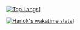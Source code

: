 [![Top Langs](https://github-readme-stats.vercel.app/api/top-langs/?username=Juanmi7)](https://github.com/Juanmi7)]


[![Harlok's wakatime stats](https://github-readme-stats.vercel.app/api/wakatimeJuanmi7=Harlok)](https://github.com/Juanmi7)]
